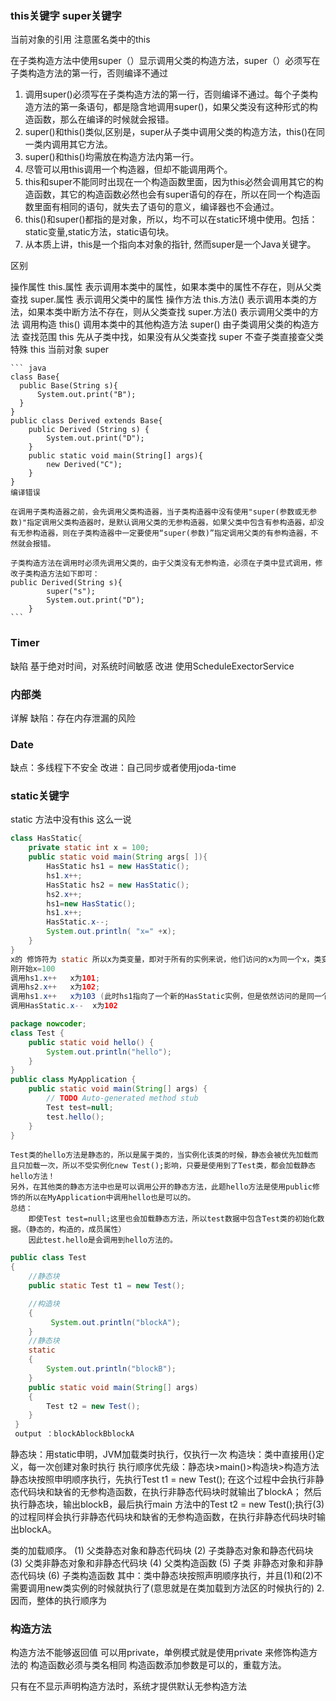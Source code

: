 ### this关键字 super关键字
  当前对象的引用
  注意匿名类中的this

  在子类构造方法中使用super（）显示调用父类的构造方法，super（）必须写在子类构造方法的第一行，否则编译不通过

  1. 调用super()必须写在子类构造方法的第一行，否则编译不通过。每个子类构造方法的第一条语句，都是隐含地调用super()，如果父类没有这种形式的构造函数，那么在编译的时候就会报错。
  2. super()和this()类似,区别是，super从子类中调用父类的构造方法，this()在同一类内调用其它方法。
  3. super()和this()均需放在构造方法内第一行。
  4. 尽管可以用this调用一个构造器，但却不能调用两个。
  5. this和super不能同时出现在一个构造函数里面，因为this必然会调用其它的构造函数，其它的构造函数必然也会有super语句的存在，所以在同一个构造函数里面有相同的语句，就失去了语句的意义，编译器也不会通过。
  6. this()和super()都指的是对象，所以，均不可以在static环境中使用。包括：static变量,static方法，static语句块。
  7. 从本质上讲，this是一个指向本对象的指针, 然而super是一个Java关键字。

  区别

  操作属性
    this.属性 表示调用本类中的属性，如果本类中的属性不存在，则从父类查找
    super.属性 表示调用父类中的属性
  操作方法
    this.方法() 表示调用本类的方法，如果本类中断方法不存在，则从父类查找
    super.方法() 表示调用父类中的方法
  调用构造
    this()  调用本类中的其他构造方法
    super() 由子类调用父类的构造方法
  查找范围
    this 先从子类中找，如果没有从父类查找
    super 不查子类直接查父类
  特殊
    this 当前对象
    super


    ``` java
    class Base{
      public Base(String s){
          System.out.print("B");
      }
    }
    public class Derived extends Base{
        public Derived (String s) {
            System.out.print("D");
        }
        public static void main(String[] args){
            new Derived("C");
        }
    }
    编译错误

    在调用子类构造器之前，会先调用父类构造器，当子类构造器中没有使用"super(参数或无参数)"指定调用父类构造器时，是默认调用父类的无参构造器，如果父类中包含有参构造器，却没有无参构造器，则在子类构造器中一定要使用“super(参数)”指定调用父类的有参构造器，不然就会报错。

    子类构造方法在调用时必须先调用父类的，由于父类没有无参构造，必须在子类中显式调用，修改子类构造方法如下即可：
    public Derived(String s){
            super("s");
            System.out.print("D");
        }
    ```


### Timer
  缺陷
    基于绝对时间，对系统时间敏感
  改进
    使用ScheduleExectorService
### 内部类
  详解
  缺陷：存在内存泄漏的风险

### Date
  缺点：多线程下不安全
  改进：自己同步或者使用joda-time


### static关键字
  static 方法中没有this 这么一说

  ``` java
  class HasStatic{
      private static int x = 100;
      public static void main(String args[ ]){
          HasStatic hs1 = new HasStatic();
          hs1.x++;
          HasStatic hs2 = new HasStatic();
          hs2.x++;
          hs1=new HasStatic();
          hs1.x++;
          HasStatic.x--;
          System.out.println( "x=" +x);
      }
  }
  x的 修饰符为 static 所以x为类变量，即对于所有的实例来说，他们访问的x为同一个x，类变量存储在方法区，不属于每个实例的私有，
  刚开始x=100
  调用hs1.x++   x为101;
  调用hs2.x++   x为102;
  调用hs1.x++   x为103 (此时hs1指向了一个新的HasStatic实例，但是依然访问的是同一个X)
  调用HasStatic.x--  x为102
  ```
  ``` java
  package nowcoder;
  class Test {
      public static void hello() {
          System.out.println("hello");
      }
  }
  public class MyApplication {
      public static void main(String[] args) {
          // TODO Auto-generated method stub
          Test test=null;
          test.hello();
      }
  }
  ```

  ```
  Test类的hello方法是静态的，所以是属于类的，当实例化该类的时候，静态会被优先加载而且只加载一次，所以不受实例化new Test();影响，只要是使用到了Test类，都会加载静态hello方法！
  另外，在其他类的静态方法中也是可以调用公开的静态方法，此题hello方法是使用public修饰的所以在MyApplication中调用hello也是可以的。
  总结：
      即使Test test=null;这里也会加载静态方法，所以test数据中包含Test类的初始化数据。（静态的，构造的，成员属性）
      因此test.hello是会调用到hello方法的。

  ```
  ```java
  public class Test
  {
      //静态块
      public static Test t1 = new Test();

      //构造块
      {
           System.out.println("blockA");
      }
      //静态块
      static
      {
          System.out.println("blockB");
      }
      public static void main(String[] args)
      {
          Test t2 = new Test();
      }
   }
   output ：blockAblockBblockA
  ```
  静态块：用static申明，JVM加载类时执行，仅执行一次
  构造块：类中直接用{}定义，每一次创建对象时执行
  执行顺序优先级：静态块>main()>构造块>构造方法
  静态块按照申明顺序执行，先执行Test t1 = new Test();  在这个过程中会执行非静态代码块和缺省的无参构造函数，在执行非静态代码块时就输出了blockA；
  然后执行静态块，输出blockB，最后执行main
  方法中的Test t2 = new Test();执行(3)的过程同样会执行非静态代码块和缺省的无参构造函数，在执行非静态代码块时输出blockA。

  类的加载顺序。
  (1) 父类静态对象和静态代码块
  (2) 子类静态对象和静态代码块
  (3) 父类非静态对象和非静态代码块
  (4) 父类构造函数
  (5) 子类 非静态对象和非静态代码块
  (6) 子类构造函数
  其中：类中静态块按照声明顺序执行，并且(1)和(2)不需要调用new类实例的时候就执行了(意思就是在类加载到方法区的时候执行的)
  2.因而，整体的执行顺序为
### 构造方法
  构造方法不能够返回值
  可以用private，单例模式就是使用private 来修饰构造方法的
  构造函数必须与类名相同
  构造函数添加参数是可以的，重载方法。

  只有在不显示声明构造方法时，系统才提供默认无参构造方法
